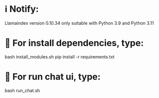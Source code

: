 # ℹ Notify:
Llamaindex version 0.10.34 only suitable with Python 3.9 and Python 3.11

# 🚀 For install dependencies, type:
bash install_modules.sh
pip install -r requirements.txt

# 🚀 For run chat ui, type:
bash run_chat.sh
